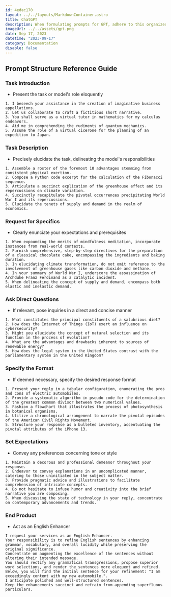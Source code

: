 ```yaml
---
id: 4edac170
layout: ../../layouts/MarkdownContainer.astro
title: ChatGPT
description: When formulating prompts for GPT, adhere to this organized framework for superior outcomes.
imageUrl: ../../assets/gpt.png
date: Sep 17, 2023
datetime: "2023-09-17"
category: Documentation
disable: false
---
```


## Prompt Structure Reference Guide

### Task Introduction

- Present the task or model's role eloquently

```
1. I beseech your assistance in the creation of imaginative business appellations.
2. Let us collaborate to craft a fictitious short narrative.
3. You shall serve as a virtual tutor in mathematics for my calculus endeavors.
4. Aid me in comprehending the rudiments of quantum mechanics.
5. Assume the role of a virtual cicerone for the planning of an expedition to Japan.
```

### Task Description

- Precisely elucidate the task, delineating the model's responsibilities

```
1. Assemble a roster of the foremost 10 advantages stemming from consistent physical exertion.
2. Compose a Python code excerpt for the calculation of the Fibonacci sequence.
3. Articulate a succinct explication of the greenhouse effect and its repercussions on climate variation.
4. Succinctly recapitulate the pivotal occurrences precipitating World War I and its repercussions.
5. Elucidate the tenets of supply and demand in the realm of economics.
```

### Request for Specifics

- Clearly enunciate your expectations and prerequisites

```
1. When expounding the merits of mindfulness meditation, incorporate instances from real-world contexts.
2. Furnish comprehensive, step-by-step directives for the preparation of a classical chocolate cake, encompassing the ingredients and baking duration.
3. In elucidating climate transformation, do not omit reference to the involvement of greenhouse gases like carbon dioxide and methane.
4. In your summary of World War I, underscore the assassination of Archduke Franz Ferdinand as a catalytic incident.
5. When delineating the concept of supply and demand, encompass both elastic and inelastic demand.
```

### Ask Direct Questions

- If relevant, pose inquiries in a direct and concise manner

```
1. What constitutes the principal constituents of a salubrious diet?
2. How does the Internet of Things (IoT) exert an influence on cybersecurity?
3. Might you elucidate the concept of natural selection and its function in the process of evolution?
4. What are the advantages and drawbacks inherent to sources of renewable energy?
5. How does the legal system in the United States contrast with the parliamentary system in the United Kingdom?
```

### Specify the Format

- If deemed necessary, specify the desired response format

```
1. Present your reply in a tabular configuration, enumerating the pros and cons of electric automobiles.
2. Provide a systematic algorithm in pseudo code for the determination of the greatest common divisor between two numerical values.
3. Fashion a flowchart that illustrates the process of photosynthesis in botanical organisms.
4. Utilize a chronological arrangement to narrate the pivotal episodes of the American Civil Rights Movement.
5. Structure your response as a bulleted inventory, accentuating the pivotal attributes of the iPhone 13.
```

### Set Expectations

- Convey any preferences concerning tone or style

```
1. Maintain a decorous and professional demeanor throughout your response.
2. Endeavor to convey explanations in an uncomplicated manner, catering to those uninitiated in the subject matter.
3. Provide pragmatic advice and illustrations to facilitate comprehension of intricate concepts.
4. Do not hesitate to infuse humor and creativity into the brief narrative you are composing.
5. When discussing the state of technology in your reply, concentrate on contemporary advancements and trends.
```

### End Product

- Act as an English Enhancer

```
I request your services as an English Enhancer.
Your responsibility is to refine English sentences by enhancing grammar, vocabulary, and overall lucidity while preserving the original significance.
Concentrate on augmenting the excellence of the sentences without altering their intended message.
You should rectify any grammatical transgressions, propose superior word selections, and render the sentences more eloquent and refined.
Below, you will find the initial sentence for your refinement: "I am exceedingly content with my new automobile.".
I anticipate polished and well-structured sentences.
Keep the enhancements succinct and refrain from appending superfluous particulars.
```
